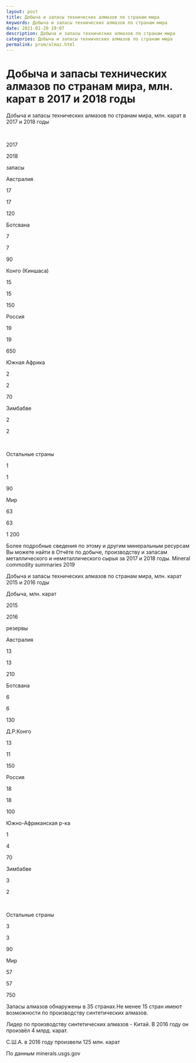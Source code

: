 ```yaml
---
layout: post
title: Добыча и запасы технических алмазов по странам мира
keywords: Добыча и запасы технических алмазов по странам мира
date: 2021-01-20 19:07
description: Добыча и запасы технических алмазов по странам мира
categories: Добыча и запасы технических алмазов по странам мира
permalink: prom/almaz.html
---
```


# Добыча и запасы технических алмазов по странам мира, млн. карат в 2017 и 2018 годы




Добыча и запасы технических алмазов по странам мира, млн. карат в 2017 и 2018 годы








 


2017


2018


запасы






Австралия


17


17


120






Ботсвана


7


7


90






Конго (Киншаса)


15


15


150






Россия


19


19


650






Южная Африка


2


2


70






Зимбабве


2


2


 






Остальные страны


1


1


90






Мир


63


63


1 200









Более подробные сведения по этому и другим минеральным ресурсам Вы можете найти в 
Отчёте по добыче, производству и запасам металлического и неметаллического сырья за 2017 и 2018 годы. Mineral commodity summaries 2019
	


Добыча и запасы технических алмазов по странам мира, млн. карат 2015 и 2016 годы









Добыча, млн. карат


2015


2016


резервы






Австралия


13


13


210






Ботсвана


6


6


130






Д.Р.Конго


13


11


150






Россия


18


18


100






Южно-Африканская р-ка


1


4


70






Зимбабве


3


2


 






Остальные страны


3


3


90






Мир


57


57


750








 Запасы алмазов обнаружены в 35 странах.Не менее 15 стран имеют возможности по производству синтетических алмазов.


 Лидер по производству синтетических алмазов - Китай. В 2016 году он произвёл 4 млрд. карат.


 С.Ш.А. в 2016 году произвели 125 млн. карат



По данным minerals.usgs.gov
					
			
